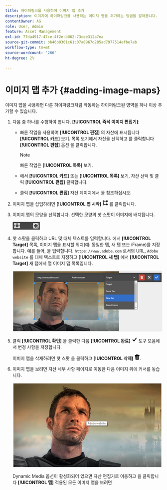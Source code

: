 ```yaml
---
title: 하이퍼링크를 사용하여 이미지 맵 추가
description: 이미지에 하이퍼링크를 사용하는 이미지 맵을 추가하는 방법을 알아봅니다.
contentOwner: AG
role: User, Admin
feature: Asset Management
exl-id: 77da4917-47ce-4f2e-b062-73cee312a7ea
source-git-commit: bb46b0301c61c07a8967d285ad7977514efbe7ab
workflow-type: tm+mt
source-wordcount: '266'
ht-degree: 2%

---
```


# 이미지 맵 추가 {#adding-image-maps}

이미지 맵을 사용하면 다른 하이퍼링크처럼 작동하는 하이퍼링크된 영역을 하나 이상 추가할 수 있습니다.

1. 다음 중 하나를 수행하여 엽니다. **[!UICONTROL 즉석 이미지 편집기]**:

   * 빠른 작업을 사용하여 **[!UICONTROL 편집]** 의 자산에 표시됩니다 **[!UICONTROL 카드]** 보기. 목록 보기에서 자산을 선택하고 를 클릭합니다 **[!UICONTROL 편집]** 옵션 을 클릭합니다.

      >[!NOTE]
      >
      >빠른 작업은 **[!UICONTROL 목록]** 보기.

   * 에서 **[!UICONTROL 카드]** 또는 **[!UICONTROL 목록]** 보기, 자산 선택 및 클릭 **[!UICONTROL 편집]** 클릭합니다.
   * 클릭 **[!UICONTROL 편집]** 자산 페이지에서 을 참조하십시오.

1. 이미지 맵을 삽입하려면 **[!UICONTROL 맵 시작]** ![이미지 맵](assets/do-not-localize/image-map-icon.png) 를 클릭합니다.
1. 이미지 맵의 모양을 선택합니다. 선택한 모양의 핫 스팟이 이미지에 배치됩니다.

   ![chlimage_1-422](assets/chlimage_1-422.png)

1. 핫 스팟을 클릭하고 URL 및 대체 텍스트를 입력합니다. 에서 **[!UICONTROL Target]** 목록, 이미지 맵을 표시할 위치(예: 동일한 탭, 새 탭 또는 iFrame)를 지정합니다. 예를 들어, 을 입력합니다. `https://www.adobe.com` 로서의 URL, `Adobe website` 를 대체 텍스트로 지정하고 **[!UICONTROL 새 탭]** 에서 **[!UICONTROL Target]** 새 탭에서 열 이미지 맵 목록입니다.

   ![chlimage_1-423](assets/chlimage_1-423.png)

1. 클릭 **[!UICONTROL 확인]** 을 클릭한 다음 **[!UICONTROL 완료]** ![선택 완료](assets/do-not-localize/check-ok-done-icon.png) 도구 모음에서 변경 사항을 저장합니다.

   이미지 맵을 삭제하려면 핫 스팟 을 클릭하고 **[!UICONTROL 삭제]** ![delete](assets/do-not-localize/delete-solid-line.png).

1. 이미지 맵을 보려면 자산 세부 사항 페이지로 이동한 다음 이미지 위에 커서를 놓습니다.

   ![chlimage_1-426](assets/chlimage_1-426.png)

   Dynamic Media 옵션이 활성화되어 있으면 자산 편집기로 이동하고 을 클릭합니다 **[!UICONTROL 맵]** 적용된 모든 이미지 맵을 보려면
